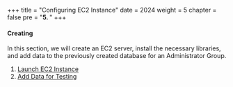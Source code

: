 +++
title = "Configuring EC2 Instance"
date = 2024
weight = 5
chapter = false
pre = "<b>5. </b>"
+++

#### Creating

In this section, we will create an EC2 server, install the necessary libraries, and add data to the previously created database for an Administrator Group.

1. [Launch EC2 Instance](1-launch-instance)
2. [Add Data for Testing](2-add-data-testing)
